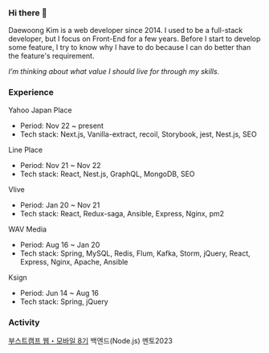 ### Hi there 👋
Daewoong Kim is a web developer since 2014. I used to be a full-stack developer, but I focus on Front-End for a few years.
Before I start to develop some feature, I try to know why I have to do because I can do better than the feature's requirement.

_I’m thinking about what value I should live for through my skills._

### Experience
Yahoo Japan Place
 - Period: Nov 22 ~ present
 - Tech stack: Next.js, Vanilla-extract, recoil, Storybook, jest, Nest.js, SEO

Line Place
 - Period: Nov 21 ~ Nov 22
 - Tech stack: React, Nest.js, GraphQL, MongoDB, SEO

Vlive
 - Period: Jan 20 ~ Nov 21
 - Tech stack: React, Redux-saga, Ansible, Express, Nginx, pm2

WAV Media
 - Period: Aug 16 ~ Jan 20
 - Tech stack: Spring, MySQL, Redis, Flum, Kafka, Storm, jQuery, React, Express, Nginx, Apache, Ansible

Ksign
 - Period: Jun 14 ~ Aug 16
 - Tech stack: Spring, jQuery

### Activity
[부스트캠프 웹・모바일 8기](https://boostcamp.connect.or.kr/) 백엔드(Node.js) 멘토2023


<!--
**insidedw/insidedw** is a ✨ _special_ ✨ repository because its `README.md` (this file) appears on your GitHub profile.

Here are some ideas to get you started:

- 🔭 I’m currently working on ...
- 🌱 I’m currently learning ...
- 👯 I’m looking to collaborate on ...
- 🤔 I’m looking for help with ...
- 💬 Ask me about ...
- 📫 How to reach me: ...
- 😄 Pronouns: ...
- ⚡ Fun fact: ...


<h3 align="center">🛠 Tech Stack 🛠</h3>

<p align="center"> Techs that I've used at least once </p>

<p align="center">
  <img src="https://img.shields.io/badge/Java-007396?style=flat-square&logo=Java&logoColor=white"/></a>&nbsp 
  <img src="https://img.shields.io/badge/Javascript-ffb13b?style=flat-square&logo=javascript&logoColor=white"/></a>&nbsp 
  <img src="https://img.shields.io/badge/css-1572B6?style=flat-square&logo=css3&logoColor=white"/></a>&nbsp 
  <img src="https://img.shields.io/badge/Go-11B48A?style=flat-square&logo=Go&logoColor=white"/></a>&nbsp 
  <br>
  <img src="https://img.shields.io/badge/SpringBoot-6DB33F?style=flat-square&logo=Spring&logoColor=white"/></a>&nbsp 
  <img src="https://img.shields.io/badge/Django-092E20?style=flat-square&logo=Django&logoColor=white"/></a>&nbsp 
  <img src="https://img.shields.io/badge/Mysql-E6B91E?style=flat-square&logo=MySql&logoColor=white"/></a>&nbsp 
  <img src="https://img.shields.io/badge/HyperledgerFabric-DB3552?style=flat-square&logo=Hulu&logoColor=white"/></a>&nbsp 
  <img src="https://img.shields.io/badge/aws-333664?style=flat-square&logo=amazon-aws&logoColor=white"/></a>&nbsp 
  <img src="https://img.shields.io/badge/elasticsearch-005571?style=flat-square&logo=elasticsearch&logoColor=white"/></a>&nbsp 
</p>

-->
